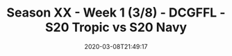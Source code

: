 ---
title: Season XX - Week 1 (3/8) - DCGFFL - S20 Tropic vs S20 Navy
teams-score:
- team: _teams/tropic-2.md
  score: 26
- team: _teams/navy-3.md
  score: 27
mvp: Mecha, OJ
game-ball: Sarah, Ed
sportsperson: Daniel, Mark
season: 20
week: 1
date: '2020-03-08T21:49:17'
pageid: season-xx-week-1-3-8-7104-vs-7113
---